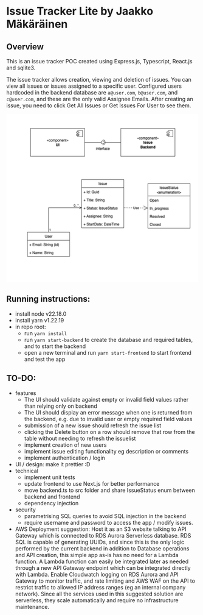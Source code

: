 # Issue Tracker Lite by Jaakko Mäkäräinen

## Overview
This is an issue tracker POC created using Express.js, Typescript, React.js and sqlite3.

The issue tracker allows creation, viewing and deletion of issues. You can view all issues or issues assigned to a specific user. Configured users hardcoded in the backend database are `a@user.com`, `b@user.com`, and `c@user.com`, and these are the only valid Assignee Emails. After creating an issue, you need to click Get All Issues or Get Issues For User to see them.

![architecture diagram](architecture.png)

## Running instructions:
- install node v22.18.0
- install yarn v1.22.19
- in repo root:
    - run `yarn install`
    - run `yarn start-backend` to create the database and required tables, and to start the backend
    - open a new terminal and run `yarn start-frontend` to start frontend and test the app

## TO-DO:
- features
    - The UI should validate against empty or invalid field values rather than relying only on backend
    - The UI should display an error message when one is returned from the backend, e.g. due to invalid user or empty required field values
    - submission of a new issue should refresh the issue list
    - clicking the Delete button on a row should remove that row from the table without needing to refresh the issuelist
    - implement creation of new users
    - implement issue editing functionality eg description or comments
    - implement authentication / login
- UI / design: make it prettier :D
- technical
    - implement unit tests
    - update frontend to use Next.js for better performance
    - move backend.ts to src folder and share IssueStatus enum between backend and frontend
    - dependency injection
- security
    - parametrising SQL queries to avoid SQL injection in the backend
    - require username and password to access the app / modify issues.
- AWS Deployment suggestion: Host it as an S3 website talking to API Gateway which is connected to RDS Aurora Serverless database. RDS SQL is capable of generating UUIDs, and since this is the only logic performed by the current backend in addition to Database operations and API creation, this simple app as-is has no need for a Lambda function. A Lambda function can easily be integrated later as needed through a new API Gateway endpoint which can be integrated directly with Lambda. 
Enable Cloudwatch logging on RDS Aurora and API Gateway to monitor traffic, and rate limiting and AWS WAF on the API to restrict traffic to allowed IP address ranges (eg an internal company network).
Since all the services used in this suggested solution are serverless, they scale automatically and require no infrastructure maintenance.
